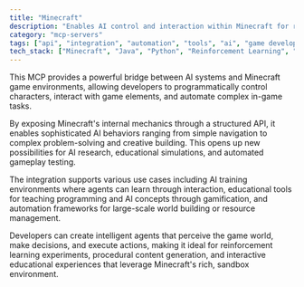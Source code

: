 ```yaml
---
title: "Minecraft"
description: "Enables AI control and interaction within Minecraft for research, education, and automation."
category: "mcp-servers"
tags: ["api", "integration", "automation", "tools", "ai", "game development", "educational tools", "reinforcement learning"]
tech_stack: ["Minecraft", "Java", "Python", "Reinforcement Learning", "Game AI", "API"]
---
```


This MCP provides a powerful bridge between AI systems and Minecraft game environments, allowing developers to programmatically control characters, interact with game elements, and automate complex in-game tasks. 

By exposing Minecraft's internal mechanics through a structured API, it enables sophisticated AI behaviors ranging from simple navigation to complex problem-solving and creative building. This opens up new possibilities for AI research, educational simulations, and automated gameplay testing.

The integration supports various use cases including AI training environments where agents can learn through interaction, educational tools for teaching programming and AI concepts through gamification, and automation frameworks for large-scale world building or resource management. 

Developers can create intelligent agents that perceive the game world, make decisions, and execute actions, making it ideal for reinforcement learning experiments, procedural content generation, and interactive educational experiences that leverage Minecraft's rich, sandbox environment.